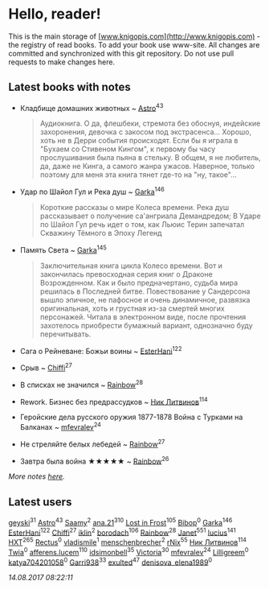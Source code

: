 # Hello, reader!
This is the main storage of [www.knigopis.com](http://www.knigopis.com) - the registry of read books.
To add your book use www-site. All changes are committed and synchronized with this git repository.
Do not use pull requests to make changes here.


## Latest books with notes
* Кладбище домашних животных ~ [Astro](users/282/282662025-vkontakte)<sup>43</sup>
    > Аудиокнига.
    > О да, флешбеки, стремота без обоснуя, индейские захоронения, девочка с закосом под экстрасенса... Хорошо, хоть не в Дерри события происходят. Если бы я играла в "Бухаем со Стивеном Кингом", к первому бы часу прослушивания была пьяна в стельку. В общем, я не любитель, да, даже не Кинга, а самого жанра ужасов. Наверное, только поэтому для меня эта книга тянет где-то на "ну, такое"...

* Удар по Шайол Гул и Река душ ~ [Garka](users/115/115753719718250012620-google)<sup>146</sup>
    > Короткие рассказы о мире Колеса времени. 
    > Река душ рассказывает о получение са'ангриала Демандредом;
    > В Ударе по Шайол Гул речь идет о том, как Льюис Терин запечатал Скважину Тёмного в Эпоху Легенд

* Память Света ~ [Garka](users/115/115753719718250012620-google)<sup>145</sup>
    > Заключительная книга цикла Колесо времени.
    > Вот и закончилась превосходная серия книг о Драконе Возрожденном. Как и было предначертано, судьба мира решилась в Последней битве. Повествование у Сандерсона вышло эпичное, не пафосное и очень динамичное, развязка оригинальная, хоть и грустная из-за смертей многих персонажей.
    > Читала в электронном виде, после прочтения захотелось приобрести бумажный вариант, однозначно буду перечитывать.

* Сага о Рейневане: Божьи воины ~ [EsterHani](users/305/30558181-vkontakte)<sup>122</sup>

* Срыв ~ [Chiffi](users/105/105831994080785626680-google)<sup>27</sup>

* В списках не значился ~ [Rainbow](users/109/109787328219839805802-google)<sup>28</sup>

* Rework. Бизнес без предрассудков ~ [Ник Литвинов](users/241/241974816-vkontakte)<sup>114</sup>

* Геройские дела русского оружия 1877-1878 Война с Турками на Балканах ~ [mfevralev](users/140/140966150-vkontakte)<sup>24</sup>

* Не стреляйте белых лебедей ~ [Rainbow](users/109/109787328219839805802-google)<sup>27</sup>

* Завтра была война ★★★★★ ~ [Rainbow](users/109/109787328219839805802-google)<sup>26</sup>


_More notes [here](latest_books_with_notes.md)._


## Latest users
[geyski](users/221/221959664-vkontakte)<sup>31</sup> 
[Astro](users/282/282662025-vkontakte)<sup>43</sup> 
[Saamy](users/115/115226508-vkontakte)<sup>2</sup> 
[ana.21](users/107/107655526900000657481-google)<sup>310</sup> 
[Lost in Frost](users/103/103293621948650602575-google)<sup>105</sup> 
[Bibop](users/144/144126479514349-facebook)<sup>0</sup> 
[Garka](users/115/115753719718250012620-google)<sup>146</sup> 
[EsterHani](users/305/30558181-vkontakte)<sup>122</sup> 
[Chiffi](users/105/105831994080785626680-google)<sup>27</sup> 
[iklin](users/160/1602268389844908-facebook)<sup>2</sup> 
[borodach](users/157/15706320-vkontakte)<sup>106</sup> 
[Rainbow](users/109/109787328219839805802-google)<sup>28</sup> 
[Janet](users/108/108113656204404967440-google)<sup>551</sup> 
[lucius](users/838/83820536-yandex)<sup>141</sup> 
[HXT](users/100/100002563462782-facebook)<sup>265</sup> 
[Rectus](users/102/10212207630017815-facebook)<sup>0</sup> 
[vladismile](users/146/1467491296661560-facebook)<sup>1</sup> 
[menschenbrecher](users/495/4957345-vkontakte)<sup>2</sup> 
[rNix](users/115/115622071-twitter)<sup>55</sup> 
[Ник Литвинов](users/241/241974816-vkontakte)<sup>114</sup> 
[Twia](users/111/111909358740464478736-google)<sup>0</sup> 
[afferens.lucem](users/196/196071655-vkontakte)<sup>110</sup> 
[idsimonbell](users/380/380554090-vkontakte)<sup>35</sup> 
[Victoria](users/113/113794223924688167852-google)<sup>30</sup> 
[mfevralev](users/140/140966150-vkontakte)<sup>24</sup> 
[Lilligreem](users/234/234665915-yandex)<sup>0</sup> 
[katya704201058](users/201/201401564-vkontakte)<sup>0</sup> 
[Garri938](users/114/114389869162010721507-google)<sup>33</sup> 
[exulted](users/100/100599204551896265722-google)<sup>47</sup> 
[denisova_elena1989](users/148/148358852-vkontakte)<sup>0</sup> 


_14.08.2017 08:22:11_
